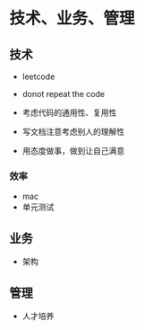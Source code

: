 技术、业务、管理
=========

技术
------
 * leetcode

 * donot repeat the code
 * 考虑代码的通用性、复用性
 * 写文档注意考虑别人的理解性
 * 用态度做事，做到让自己满意
 
### 效率
 * mac
 * 单元测试

业务
-------
 * 架构
 
管理
--------
 * 人才培养
  

 


